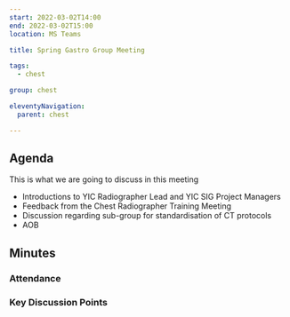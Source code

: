 ```yaml
---
start: 2022-03-02T14:00
end: 2022-03-02T15:00
location: MS Teams

title: Spring Gastro Group Meeting

tags:
  - chest

group: chest

eleventyNavigation:
  parent: chest

---
```


## Agenda

This is what we are going to discuss in this meeting

* Introductions to YIC Radiographer Lead and YIC SIG Project Managers
* Feedback from the Chest Radiographer Training Meeting
* Discussion regarding sub-group for standardisation of CT protocols
* AOB

## Minutes

### Attendance
    
### Key Discussion Points

